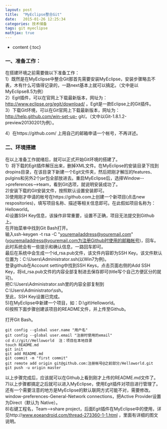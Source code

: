```yaml
---
layout: post
title:  "MyEclipse整合Git"
date:   2015-01-26 12:25:34
categories: 技术储备
tags: git myeclipse
mathjax: true
---
```


* content
{:toc}

### 一、准备工作：
在搭建环境之前需要做以下准备工作：  
1）既然是在MyEclipse中整合Git那首先需要安装MyEclipse，安装步骤略去不表，木有什么可值得记录的，一路next基本上就可以搞定。（文中是以MyEclipse8.5为例）  
2）Egit插件，可以在官网上下载最新版本，网址为：http://www.eclipse.org/egit/download/ 。Egit是一款Eclipse上的Git插件。  
3）下载Git环境，可以在Git官网上下载最新版本，网址为：http://help.github.com/win-set-up- git/。（文中以Git-1.8.1.2-preview20130201为例）。  



4）在https://github.com/ 上用自己的邮箱申请一个帐号，不再详述。
          
### 二、环境搭建
    
在以上准备工作就绪后，就可以正式开始Git环境的搭建了。  
1）将下载的Egit插件解压出来，删掉XML文件。在MyEclipse的安装目录下找到dropins目录，在该目录下新建一个Egit文件夹，然后把刚才解压的features、pulgins和另外2个jar包全部放进去。重启MyEclipse后，选择Window-->preferences-->team，看到Git选项，就说明安装成功了。  
2)安装下载的Git安装文件，按照默认设置安装即可。  
3)使用刚才申请的帐号在https://github.com上创建一个新项目(点击new respositories)，填写项目名称、描述等相关信息即可。在此假如项目名称为：Helloworld。  
4)设置SSH Key信息，该操作非常重要，设置不正确，项目无法提交到Github上。  
在开始菜单中找到Git Bash打开。  
输入ssh-keygen -t rsa -C "youremailaddress@youremail.com"(youremailaddress@youremail.com为注册Github时使用的邮箱帐号)，回车。  
此时系统会有一些提示和确认信息，一路回车即可。  
最后在系统中会生成一个id_rsa.pub文件，该文件内容即为SSH Key。该文件默认位置为：C:\Users\Administrator\.ssh(以Win7为例)。  
登录github在Account setting中找到SSH Keys，点击页面右侧的Add SSH Key，将id_rsa.pub文件的内容全部复制进去保存即可(title写个自己方便区分的就可)。  
把C:\Users\Administrator\.ssh里的内容全部复制到C:\Users\Administrator\ssh。  
至此，SSH Key设置已完成。  
5)在MyEclipse中新建一个项目，如：D:\git\Helloworld。  
6)按照下面步骤创建该项目的README文件，并上传至Github。

打开Git Bash。
```
git config --global user.name "用户名"  
git config --global user.email "注册时使用的email"  
cd d://git//Helloworld  注：项目在本地目录  
touch README.md  
git init  
git add README.md  
git commit -m "first commit"  
git remote add origin git@github.com:注册帐号@之前部分/Helloworld.git  
git push -u origin master  
```

以上步骤完成后，应该就可以在Github上看到刚才上传的README.md文件了。  
7)以上步骤都搞定之后就可以进入MyEclipse，使用Egit插件对项目进行管理了。  
还有一个需要注意的地方是MyEclipse的默认联网方式可能不对，需要修改。  
window-preferences-General-Network connections，把Active Provider设置为Direct（默认为 Native）。  
8)右键工程名，Team-->share project，后面Egit插件在MyEclipse中的使用，详见http://www.eoeandroid.com/thread-273360-1-1.html ，里面有详细的图文说明。




